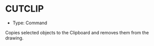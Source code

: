 # CUTCLIP

- Type: Command

Copies selected objects to the Clipboard and removes them from the drawing.
